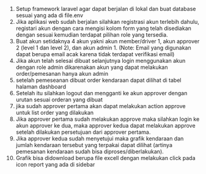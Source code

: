 1. Setup framework laravel agar dapat berjalan di lokal dan buat database sesuai yang ada di file.env
2. Jika aplikasi web sudah berjalan silahkan registrasi akun terlebih dahulu, registari akun dengan cara mengisi kolom form yang telah disediakan dengan sesuai kemudian terdapat pilihan role yang tersedia.
3. Buat akun setidaknya 4 akun yakni akun member/driver 1, akun approver 2 (level 1 dan level 2), dan akun admin 1. (Note: Email yang digunakan dapat berupa email acak karena tidak terdapat verifikasi email)
4. Jika akun telah selesai dibuat selanjutnya login menggunakan akun dengan role admin dikarenakan akun yang dapat melakukan order/pemesanan hanya akun admin
5. setelah pemeseanan dibuat order kendaraan dapat dilihat di tabel halaman dashboard
6. Setelah itu silahkan logout dan mengganti ke akun approver dengan urutan sesuai orderan yang dibuat
7. jika sudah approver pertama akan dapat melakukan action approve untuk list order yang dilakukan
8. Jika approver pertama sudah melakukan approve maka silahkan login ke akun approver ke dua, maka approver kedua dapat melakukan approve setelah dilakukan persetujuan dari approver pertama.
9. Jika approver kedua sudah menyetujui maka grafik kendaraan dan jumlah kendaraan tersebut yang terpakai dapat dilihat (artinya pemesanan kendaraan sudah bisa diproses/diberlakukan).
10. Grafik bisa didownload berupa file excell dengan melakukan click pada icon report yang ada di sidebar
